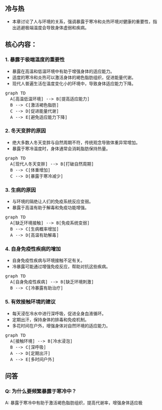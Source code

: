 ## 冷与热
- 本章讨论了人与环境的关系，强调暴露于寒冷和炎热环境对健康的重要性，指出逃避极端温度会导致身体虚弱和疾病。

## 核心内容：
### 1. 暴露于极端温度的重要性
- 暴露在高温和低温环境中有助于增强身体的适应能力。
- 适度的寒冷和炎热可以激活身体的褐色脂肪组织，促进能量代谢。
- 现代人普遍生活在温度变化小的环境中，导致身体适应能力下降。

<pre class="mermaid bg-white flex justify-center">
graph TD
  A[高温低温环境] --> B[提高适应能力]
  B --> C[激活褐色脂肪]
  C --> D[促进能量代谢]
  A --> E[避免适应能力下降]
</pre>

### 2. 冬天变胖的原因
- 绝大多数人冬天变胖与自然周期不符，传统观念导致体重异常增加。
- 暴露于寒冷温度时，身体通常会消耗脂肪保持热量。

<pre class="mermaid bg-white flex justify-center">
graph TD
  A[现代人冬天变胖] --> B[打破自然周期]
  B --> C[体重增加]
  C --> D[暴露于寒冷减少]
</pre>

### 3. 生病的原因
- 与环境的隔绝让人们的免疫系统反应变弱。
- 暴露于高温有助于解毒和免疫功能增强。

<pre class="mermaid bg-white flex justify-center">
graph TD
  A[缺乏环境接触] --> B[免疫系统变弱]
  B --> C[生病概率增加]
  A --> D[高温有助解毒]
</pre>

### 4. 自身免疫性疾病的增加
- 自身免疫性疾病与环境接触不足有关。
- 冷暴露可能通过增强免疫反应，帮助对抗这些疾病。

<pre class="mermaid bg-white flex justify-center">
graph TD
  A[自身免疫性疾病] --> B[缺乏环境刺激]
  B --> C[冷暴露有助治疗]
</pre>

### 5. 有效接触环境的建议
- 每天浸在冷水中进行深呼吸，促进全身血液循环。
- 定期出汗，保持身体的排毒和免疫机制。
- 多花时间在户外，增强身体对自然环境的适应能力。

<pre class="mermaid bg-white flex justify-center">
graph TD
  A[接触环境] --> B[冷水浸泡]
  B --> C[深呼吸]
  A --> D[定期出汗]
  A --> E[多时间户外]
</pre>

## 问答

### Q: 为什么要频繁暴露于寒冷中？
A: 暴露于寒冷中有助于激活褐色脂肪组织，提高代谢率，增强身体适应极
